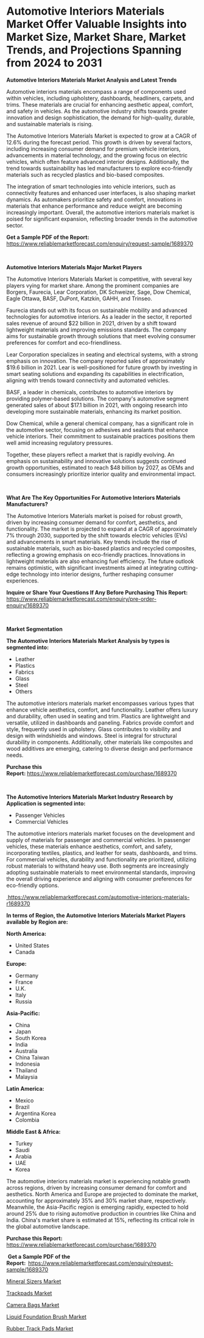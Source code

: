 <p><h1>Automotive Interiors Materials Market Offer Valuable Insights into Market Size, Market Share, Market Trends, and Projections Spanning from 2024 to 2031</h1></p><p><strong>Automotive Interiors Materials Market Analysis and Latest Trends</strong></p>
<p><p>Automotive interiors materials encompass a range of components used within vehicles, including upholstery, dashboards, headliners, carpets, and trims. These materials are crucial for enhancing aesthetic appeal, comfort, and safety in vehicles. As the automotive industry shifts towards greater innovation and design sophistication, the demand for high-quality, durable, and sustainable materials is rising.</p><p>The Automotive Interiors Materials Market is expected to grow at a CAGR of 12.6% during the forecast period. This growth is driven by several factors, including increasing consumer demand for premium vehicle interiors, advancements in material technology, and the growing focus on electric vehicles, which often feature advanced interior designs. Additionally, the trend towards sustainability has led manufacturers to explore eco-friendly materials such as recycled plastics and bio-based composites.</p><p>The integration of smart technologies into vehicle interiors, such as connectivity features and enhanced user interfaces, is also shaping market dynamics. As automakers prioritize safety and comfort, innovations in materials that enhance performance and reduce weight are becoming increasingly important. Overall, the automotive interiors materials market is poised for significant expansion, reflecting broader trends in the automotive sector.</p></p>
<p><strong>Get a Sample PDF of the Report:&nbsp;</strong> <a href="https://www.reliablemarketforecast.com/enquiry/request-sample/1689370?utm_campaign=1600&utm_medium=2&utm_source=Github&utm_content=ia&utm_term=17102024&utm_id=automotive-interiors-materials">https://www.reliablemarketforecast.com/enquiry/request-sample/1689370</a></p>
<p>&nbsp;</p>
<p><strong>Automotive Interiors Materials Major Market Players</strong></p>
<p><p>The Automotive Interiors Materials Market is competitive, with several key players vying for market share. Among the prominent companies are Borgers, Faurecia, Lear Corporation, DK Schweizer, Sage, Dow Chemical, Eagle Ottawa, BASF, DuPont, Katzkin, GAHH, and Trinseo.</p><p>Faurecia stands out with its focus on sustainable mobility and advanced technologies for automotive interiors. As a leader in the sector, it reported sales revenue of around $22 billion in 2021, driven by a shift toward lightweight materials and improving emissions standards. The company aims for sustainable growth through solutions that meet evolving consumer preferences for comfort and eco-friendliness.</p><p>Lear Corporation specializes in seating and electrical systems, with a strong emphasis on innovation. The company reported sales of approximately $19.6 billion in 2021. Lear is well-positioned for future growth by investing in smart seating solutions and expanding its capabilities in electrification, aligning with trends toward connectivity and automated vehicles.</p><p>BASF, a leader in chemicals, contributes to automotive interiors by providing polymer-based solutions. The company's automotive segment generated sales of about $17.1 billion in 2021, with ongoing research into developing more sustainable materials, enhancing its market position.</p><p>Dow Chemical, while a general chemical company, has a significant role in the automotive sector, focusing on adhesives and sealants that enhance vehicle interiors. Their commitment to sustainable practices positions them well amid increasing regulatory pressures.</p><p>Together, these players reflect a market that is rapidly evolving. An emphasis on sustainability and innovative solutions suggests continued growth opportunities, estimated to reach $48 billion by 2027, as OEMs and consumers increasingly prioritize interior quality and environmental impact.</p></p>
<p>&nbsp;</p>
<p><strong>What Are The Key Opportunities For Automotive Interiors Materials Manufacturers?</strong></p>
<p><p>The Automotive Interiors Materials market is poised for robust growth, driven by increasing consumer demand for comfort, aesthetics, and functionality. The market is projected to expand at a CAGR of approximately 7% through 2030, supported by the shift towards electric vehicles (EVs) and advancements in smart materials. Key trends include the rise of sustainable materials, such as bio-based plastics and recycled composites, reflecting a growing emphasis on eco-friendly practices. Innovations in lightweight materials are also enhancing fuel efficiency. The future outlook remains optimistic, with significant investments aimed at integrating cutting-edge technology into interior designs, further reshaping consumer experiences.</p></p>
<p><strong>Inquire or Share Your Questions If Any Before Purchasing This Report:</strong> <a href="https://www.reliablemarketforecast.com/enquiry/pre-order-enquiry/1689370?utm_campaign=1600&utm_medium=2&utm_source=Github&utm_content=ia&utm_term=17102024&utm_id=automotive-interiors-materials">https://www.reliablemarketforecast.com/enquiry/pre-order-enquiry/1689370</a></p>
<p>&nbsp;</p>
<p><strong>Market Segmentation</strong></p>
<p><strong>The Automotive Interiors Materials Market Analysis by types is segmented into:</strong></p>
<p><ul><li>Leather</li><li>Plastics</li><li>Fabrics</li><li>Glass</li><li>Steel</li><li>Others</li></ul></p>
<p><p>The automotive interiors materials market encompasses various types that enhance vehicle aesthetics, comfort, and functionality. Leather offers luxury and durability, often used in seating and trim. Plastics are lightweight and versatile, utilized in dashboards and paneling. Fabrics provide comfort and style, frequently used in upholstery. Glass contributes to visibility and design with windshields and windows. Steel is integral for structural durability in components. Additionally, other materials like composites and wood additives are emerging, catering to diverse design and performance needs.</p></p>
<p><strong>Purchase this Report:&nbsp;</strong><a href="https://www.reliablemarketforecast.com/purchase/1689370?utm_campaign=1600&utm_medium=2&utm_source=Github&utm_content=ia&utm_term=17102024&utm_id=automotive-interiors-materials">https://www.reliablemarketforecast.com/purchase/1689370</a></p>
<p>&nbsp;</p>
<p><strong>The Automotive Interiors Materials Market Industry Research by Application is segmented into:</strong></p>
<p><ul><li>Passenger Vehicles</li><li>Commercial Vehicles</li></ul></p>
<p><p>The automotive interiors materials market focuses on the development and supply of materials for passenger and commercial vehicles. In passenger vehicles, these materials enhance aesthetics, comfort, and safety, incorporating textiles, plastics, and leather for seats, dashboards, and trims. For commercial vehicles, durability and functionality are prioritized, utilizing robust materials to withstand heavy use. Both segments are increasingly adopting sustainable materials to meet environmental standards, improving the overall driving experience and aligning with consumer preferences for eco-friendly options.</p></p>
<p><a href="https://www.reliablemarketforecast.com/automotive-interiors-materials-r1689370?utm_campaign=1600&utm_medium=2&utm_source=Github&utm_content=ia&utm_term=17102024&utm_id=automotive-interiors-materials">&nbsp;https://www.reliablemarketforecast.com/automotive-interiors-materials-r1689370</a></p>
<p><strong>In terms of Region, the Automotive Interiors Materials Market Players available by Region are:</strong></p>
<p>
    <p> <strong> North America: </strong>
        <ul>
            <li>United States</li>
            <li>Canada</li>
        </ul>
        </p> 
    <p> <strong> Europe: </strong>
        <ul>
            <li>Germany</li>
            <li>France</li>
            <li>U.K.</li>
            <li>Italy</li>
            <li>Russia</li>
        </ul>
        </p> 
    <p> <strong> Asia-Pacific: </strong>
        <ul>
            <li>China</li>
            <li>Japan</li>
            <li>South Korea</li>
            <li>India</li>
            <li>Australia</li>
            <li>China Taiwan</li>
            <li>Indonesia</li>
            <li>Thailand</li>
            <li>Malaysia</li>
        </ul>
        </p> 
    <p> <strong> Latin America: </strong>
        <ul>
            <li>Mexico</li>
            <li>Brazil</li>
            <li>Argentina Korea</li>
            <li>Colombia</li>
        </ul>
        </p> 
    <p> <strong> Middle East & Africa: </strong>
        <ul>
            <li>Turkey</li>
            <li>Saudi</li>
            <li>Arabia</li>
            <li>UAE</li>
            <li>Korea</li>
        </ul>
    </p>
    </p>
<p><p>The automotive interiors materials market is experiencing notable growth across regions, driven by increasing consumer demand for comfort and aesthetics. North America and Europe are projected to dominate the market, accounting for approximately 35% and 30% market share, respectively. Meanwhile, the Asia-Pacific region is emerging rapidly, expected to hold around 25% due to rising automotive production in countries like China and India. China's market share is estimated at 15%, reflecting its critical role in the global automotive landscape.</p></p>
<p><strong>Purchase this Report: </strong><a href="https://www.reliablemarketforecast.com/purchase/1689370?utm_campaign=1600&utm_medium=2&utm_source=Github&utm_content=ia&utm_term=17102024&utm_id=automotive-interiors-materials">https://www.reliablemarketforecast.com/purchase/1689370</a></p>
<p>&nbsp;<strong>Get a Sample PDF of the Report:&nbsp;&nbsp;</strong><a href="https://www.reliablemarketforecast.com/enquiry/request-sample/1689370?utm_campaign=1600&utm_medium=2&utm_source=Github&utm_content=ia&utm_term=17102024&utm_id=automotive-interiors-materials">https://www.reliablemarketforecast.com/enquiry/request-sample/1689370</a></p>
<p><strong></strong></p>
<p><p><a href="https://issuu.com/reportprime-2/docs/mineral-sizers-market-size-2030.ppt_0a30b996070802?utm_campaign=1600&utm_medium=2&utm_source=Github&utm_content=ia&utm_term=17102024&utm_id=automotive-interiors-materials">Mineral Sizers Market</a></p><p><a href="https://www.linkedin.com/pulse/navigating-trackpads-market-expert-analysis-forecast-period-from-fw4de?utm_campaign=1600&utm_medium=2&utm_source=Github&utm_content=ia&utm_term=17102024&utm_id=automotive-interiors-materials">Trackpads Market</a></p><p><a href="https://www.linkedin.com/pulse/camera-bags-market-global-share-ranking-overall-sales-9etsc?utm_campaign=1600&utm_medium=2&utm_source=Github&utm_content=ia&utm_term=17102024&utm_id=automotive-interiors-materials">Camera Bags Market</a></p><p><a href="https://www.linkedin.com/pulse/liquid-foundation-brush-market-overview-global-trends-future-12ekc?utm_campaign=1600&utm_medium=2&utm_source=Github&utm_content=ia&utm_term=17102024&utm_id=automotive-interiors-materials">Liquid Foundation Brush Market</a></p><p><a href="https://issuu.com/reportprime-2/docs/rubber-track-pads-market-size-2030._1daa4766a0b391?utm_campaign=1600&utm_medium=2&utm_source=Github&utm_content=ia&utm_term=17102024&utm_id=automotive-interiors-materials">Rubber Track Pads Market</a></p></p>